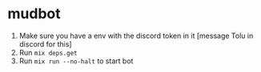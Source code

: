 # mudbot
1. Make sure you have a env with the discord token in it [message Tolu in discord for this]
2. Run `mix deps.get`
3. Run `mix run --no-halt` to start bot